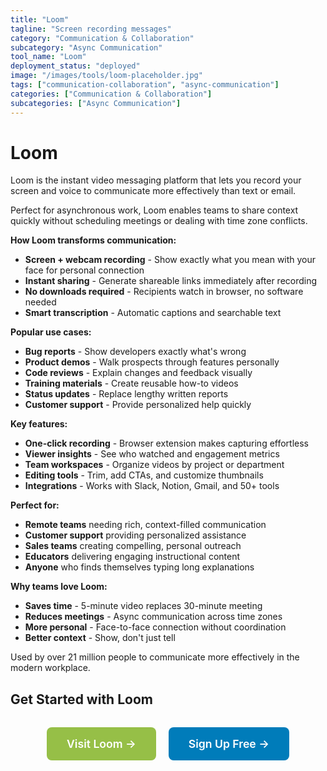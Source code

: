 ```yaml
---
title: "Loom"
tagline: "Screen recording messages"
category: "Communication & Collaboration"
subcategory: "Async Communication"
tool_name: "Loom"
deployment_status: "deployed"
image: "/images/tools/loom-placeholder.jpg"
tags: ["communication-collaboration", "async-communication"]
categories: ["Communication & Collaboration"]
subcategories: ["Async Communication"]
---
```


# Loom

Loom is the instant video messaging platform that lets you record your screen and voice to communicate more effectively than text or email.

Perfect for asynchronous work, Loom enables teams to share context quickly without scheduling meetings or dealing with time zone conflicts.

**How Loom transforms communication:**
- **Screen + webcam recording** - Show exactly what you mean with your face for personal connection
- **Instant sharing** - Generate shareable links immediately after recording  
- **No downloads required** - Recipients watch in browser, no software needed
- **Smart transcription** - Automatic captions and searchable text

**Popular use cases:**
- **Bug reports** - Show developers exactly what's wrong
- **Product demos** - Walk prospects through features personally
- **Code reviews** - Explain changes and feedback visually
- **Training materials** - Create reusable how-to videos
- **Status updates** - Replace lengthy written reports
- **Customer support** - Provide personalized help quickly

**Key features:**
- **One-click recording** - Browser extension makes capturing effortless
- **Viewer insights** - See who watched and engagement metrics
- **Team workspaces** - Organize videos by project or department
- **Editing tools** - Trim, add CTAs, and customize thumbnails
- **Integrations** - Works with Slack, Notion, Gmail, and 50+ tools

**Perfect for:**
- **Remote teams** needing rich, context-filled communication
- **Customer support** providing personalized assistance
- **Sales teams** creating compelling, personal outreach
- **Educators** delivering engaging instructional content
- **Anyone** who finds themselves typing long explanations

**Why teams love Loom:**
- **Saves time** - 5-minute video replaces 30-minute meeting
- **Reduces meetings** - Async communication across time zones
- **More personal** - Face-to-face connection without coordination
- **Better context** - Show, don't just tell

Used by over 21 million people to communicate more effectively in the modern workplace.

## Get Started with Loom

<div style="text-align: center; margin: 2rem 0;">
  <a href="https://www.loom.com" target="_blank" rel="noopener noreferrer" style="display: inline-block; background: #96BF47; color: white; padding: 1rem 2rem; text-decoration: none; border-radius: 8px; font-weight: 600; font-size: 1.1rem; margin-right: 1rem;">Visit Loom →</a>
  <a href="https://www.loom.com/signup" target="_blank" rel="noopener noreferrer" style="display: inline-block; background: #007cba; color: white; padding: 1rem 2rem; text-decoration: none; border-radius: 8px; font-weight: 600; font-size: 1.1rem;">Sign Up Free →</a>
</div>